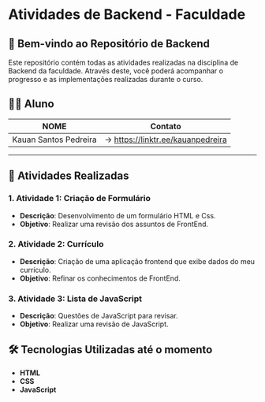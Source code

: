 # Atividades de Backend - Faculdade

## 🚀 Bem-vindo ao Repositório de Backend

Este repositório contém todas as atividades realizadas na disciplina de Backend da faculdade. Através deste, você poderá acompanhar o progresso e as implementações realizadas durante o curso.

## 👨‍🎓 Aluno

NOME                               |Contato
-----------------------------------|----------------------------------------
Kauan Santos Pedreira              |-> https://linktr.ee/kauanpedreira
----------------------------------------------------------------------------

## 📝 Atividades Realizadas

### 1. **Atividade 1: Criação de Formulário**
   - **Descrição**: Desenvolvimento de um formulário HTML e Css.
   - **Objetivo**: Realizar uma revisão dos assuntos de FrontEnd.

### 2. **Atividade 2: Currículo**
   - **Descrição**: Criação de uma aplicação frontend que exibe dados do meu currículo.
   - **Objetivo**: Refinar os conhecimentos de FrontEnd.

### 3. **Atividade 3: Lista de JavaScript**
   - **Descrição**: Questões de JavaScript para revisar.
   - **Objetivo**: Realizar uma revisão de JavaScript.


## 🛠 Tecnologias Utilizadas até o momento

- **HTML**
- **CSS**
- **JavaScript**


